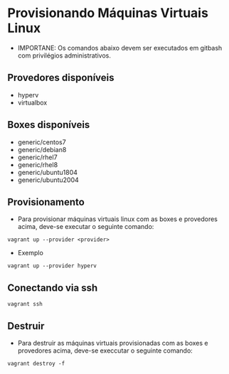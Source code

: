 # Provisionando Máquinas Virtuais Linux

- IMPORTANE: Os comandos abaixo devem ser executados em gitbash com privilégios administrativos.

## Provedores disponíveis

- hyperv
- virtualbox

## Boxes disponíveis

- generic/centos7
- generic/debian8
- generic/rhel7
- generic/rhel8
- generic/ubuntu1804
- generic/ubuntu2004

## Provisionamento

- Para provisionar máquinas virtuais linux com as boxes e provedores acima, deve-se executar o seguinte comando:

```shell
vagrant up --provider <provider>
```

- Exemplo

```shell
vagrant up --provider hyperv
```

## Conectando via ssh

```shell
vagrant ssh
```

## Destruir

- Para destruir as máquinas virtuais provisionadas com as boxes e provedores acima, deve-se execcutar o seguinte comando:

```shell
vagrant destroy -f
```
